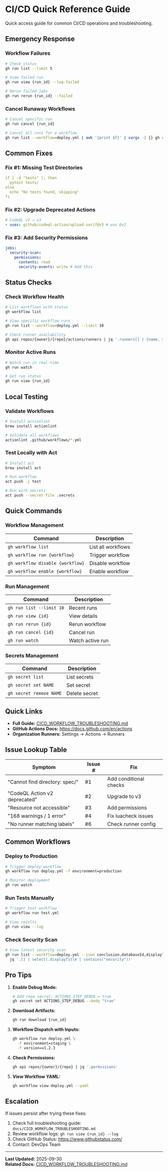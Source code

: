 # CI/CD Quick Reference Guide

Quick access guide for common CI/CD operations and troubleshooting.

## Emergency Response

### Workflow Failures
```bash
# Check status
gh run list --limit 5

# View failed run
gh run view {run_id} --log-failed

# Rerun failed jobs
gh run rerun {run_id} --failed
```

### Cancel Runaway Workflows
```bash
# Cancel specific run
gh run cancel {run_id}

# Cancel all runs for a workflow
gh run list --workflow=deploy.yml | awk '{print $7}' | xargs -I {} gh run cancel {}
```

## Common Fixes

### Fix #1: Missing Test Directories
```yaml
if [ -d "tests" ]; then
  pytest tests/
else
  echo "No tests found, skipping"
fi
```

### Fix #2: Upgrade Deprecated Actions
```yaml
# CodeQL v2 → v3
- uses: github/codeql-action/upload-sarif@v3 # was @v2
```

### Fix #3: Add Security Permissions
```yaml
jobs:
  security-scan:
    permissions:
      contents: read
      security-events: write # Add this
```

## Status Checks

### Check Workflow Health
```bash
# List workflows with status
gh workflow list

# View specific workflow runs
gh run list --workflow=deploy.yml --limit 10

# Check runner availability
gh api repos/{owner}/{repo}/actions/runners | jq '.runners[] | {name, status, labels}'
```

### Monitor Active Runs
```bash
# Watch run in real-time
gh run watch

# Get run status
gh run view {run_id}
```

## Local Testing

### Validate Workflows
```bash
# Install actionlint
brew install actionlint

# Validate all workflows
actionlint .github/workflows/*.yml
```

### Test Locally with Act
```bash
# Install act
brew install act

# Run workflow
act push -j test

# Run with secrets
act push --secret-file .secrets
```

## Quick Commands

### Workflow Management
| Command | Description |
|---------|-------------|
| `gh workflow list` | List all workflows |
| `gh workflow run {workflow}` | Trigger workflow |
| `gh workflow disable {workflow}` | Disable workflow |
| `gh workflow enable {workflow}` | Enable workflow |

### Run Management
| Command | Description |
|---------|-------------|
| `gh run list --limit 10` | Recent runs |
| `gh run view {id}` | View details |
| `gh run rerun {id}` | Rerun workflow |
| `gh run cancel {id}` | Cancel run |
| `gh run watch` | Watch active run |

### Secrets Management
| Command | Description |
|---------|-------------|
| `gh secret list` | List secrets |
| `gh secret set NAME` | Set secret |
| `gh secret remove NAME` | Delete secret |

## Quick Links

- **Full Guide:** [CICD_WORKFLOW_TROUBLESHOOTING.md](./CICD_WORKFLOW_TROUBLESHOOTING.md)
- **GitHub Actions Docs:** https://docs.github.com/en/actions
- **Organization Runners:** Settings → Actions → Runners

## Issue Lookup Table

| Symptom | Issue # | Fix |
|---------|---------|-----|
| "Cannot find directory: spec/" | #1 | Add conditional checks |
| "CodeQL Action v2 deprecated" | #2 | Upgrade to v3 |
| "Resource not accessible" | #3 | Add permissions |
| "168 warnings / 1 error" | #4 | Fix luacheck issues |
| "No runner matching labels" | #6 | Check runner config |

## Common Workflows

### Deploy to Production
```bash
# Trigger deploy workflow
gh workflow run deploy.yml -f environment=production

# Monitor deployment
gh run watch
```

### Run Tests Manually
```bash
# Trigger test workflow
gh workflow run test.yml

# View results
gh run view --log
```

### Check Security Scan
```bash
# View latest security scan
gh run list --workflow=deploy.yml --json conclusion,databaseId,displayTitle | \
  jq '.[] | select(.displayTitle | contains("security"))'
```

## Pro Tips

1. **Enable Debug Mode:**
   ```bash
   # Add repo secret: ACTIONS_STEP_DEBUG = true
   gh secret set ACTIONS_STEP_DEBUG --body "true"
   ```

2. **Download Artifacts:**
   ```bash
   gh run download {run_id}
   ```

3. **Workflow Dispatch with Inputs:**
   ```bash
   gh workflow run deploy.yml \
     -f environment=staging \
     -f version=v1.2.3
   ```

4. **Check Permissions:**
   ```bash
   gh api repos/{owner}/{repo} | jq '.permissions'
   ```

5. **View Workflow YAML:**
   ```bash
   gh workflow view deploy.yml --yaml
   ```

## Escalation

If issues persist after trying these fixes:
1. Check full troubleshooting guide: `docs/CICD_WORKFLOW_TROUBLESHOOTING.md`
2. Review workflow logs: `gh run view {run_id} --log`
3. Check GitHub Status: https://www.githubstatus.com/
4. Contact: DevOps Team

---

**Last Updated:** 2025-09-30  
**Related Docs:** [CICD_WORKFLOW_TROUBLESHOOTING.md](./CICD_WORKFLOW_TROUBLESHOOTING.md)
